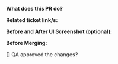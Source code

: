 **What does this PR do?**

**Related ticket link/s:**

**Before and After UI Screenshot (optional):**

**Before Merging:**

[] QA approved the changes?
